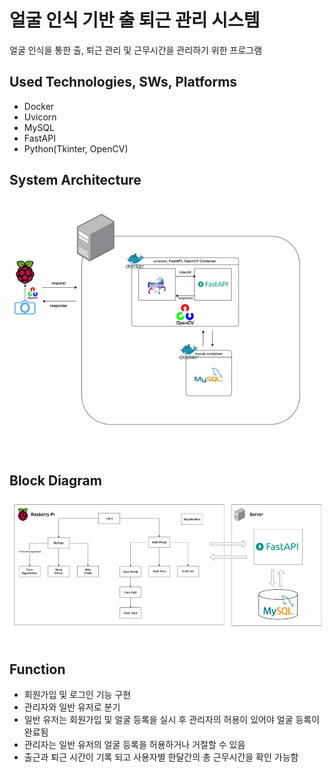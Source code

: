 # 얼굴 인식 기반 출 퇴근 관리 시스템
얼굴 인식을 통한 출, 퇴근 관리 및 근무시간을 관리하기 위한 프로그램

## Used Technologies, SWs, Platforms
- Docker
- Uvicorn
- MySQL
- FastAPI
- Python(Tkinter, OpenCV)

## System Architecture
  <img src= "./markdownImage/architecture.png"><br><br>

## Block Diagram
  <img src= "./markdownImage/blockdiagram.png"><br><br>

## Function
 - 회원가입 및 로그인 기능 구현
 - 관리자와 일반 유저로 분기
 - 일반 유저는 회원가입 및 얼굴 등록을 실시 후 관리자의 허용이 있어야 얼굴 등록이 완료됨
 - 관리자는 일반 유저의 얼굴 등록을 허용하거나 거절할 수 있음
 - 출근과 퇴근 시간이 기록 되고 사용자별 한달간의 총 근무시간을 확인 가능함 
